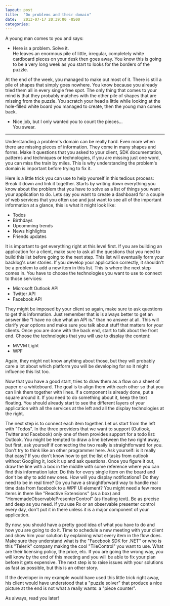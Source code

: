 ```yaml
---
layout: post
title:  "On problems and their domain"
date:   2013-07-17 20:39:00 -0500
categories:
---
```


A young man comes to you and says:  
- Here is a problem. Solve it.  
He leaves an enormous pile of little, irregular, completely white cardboard pieces on your desk then goes away. You know this is going to be a very long week as you start to looks for the borders of the puzzle.

At the end of the week, you managed to make out most of it. There is still a pile of shapes that simply goes nowhere. You know because you already tried them all in every single free spot. The only thing that comes to your mind is that they probably matches with the other pile of shapes that are missing from the puzzle. You scratch your head a little while looking at the hole-filled white board you managed to create, then the young man comes back.  
- Nice job, but I only wanted you to count the pieces...  
You swear.

---------------------------------------

Understanding a problem's domain can be really hard. Even more when there are missing pieces of information. They come in many shapes and forms. Make it questions that you asked to your client, SDK documentation, patterns and techniques or technologies, if you are missing just one word, you can miss the train by miles. This is why understanding the problem's domain is important before trying to fix it.

Here is a little trick you can use to help yourself in this tedious process: Break it down and link it together. Starts by writing down everything you know about the problem that you have to solve as a list of things you want your application to do. Lets say you want to create a dashboard for a couple of web services that you often use and just want to see all of the important information at a glance, this is what it might look like:

- Todos
- Birthdays
- Upcomming trends
- News highlights
- Friends updates

It is important to get everything right at this level first. If you are building an application for a client, make sure to ask all the questions that you need to build this list before going to the next step. This list will eventually form your backlog's user stories. If you develop your application correctly, it shouldn't be a problem to add a new item in this list. This is where the next step comes in. You have to choose the technologies you want to use to connect to those services:

- Microsoft Outlook API
- Twitter API
- Facebook API

They might be imposed by your client so again, make sure to ask questions to get this information. Just remember that is is always better to get an answer like "I have no clue what an API is." than no answer at all. This will clarify your options and make sure you talk about stuff that matters for your clients. Once you are done with the back end, start to talk about the front end. Choose the technologies that you will use to display the content:

- MVVM Light
- WPF

Again, they might not know anything about those, but they will probably care a lot about which platform you will be developing for so it might influence this list too.

Now that you have a good start, tries to draw them as a flow on a sheet of paper or a whiteboard. The goal is to align them with each other so that you can link them together with lines. If a component is already done, put a square around it. If you need to do something about it, keep the text floating. You should already start to see the different layers of your application with all the services at the left and all the display technologies at the right.

The next step is to connect each item together. Let us start from the left with "Todos". In the three providers that we want to support (Outlook, Twitter and Facebook) only one of them provides support for a todo list: Outlook. You might be tempted to draw a line between the two right away, but first, ask yourself if connecting the two really is straightforward for you. Don't try to think like an other programmer here. Ask yourself: is it really that easy? If you don't know how to get the list of tasks from outlook without Googling it, look it up and ask questions. Once you figure it out, draw the line with a box in the middle with some reference where you can find this information later. Do this for every single item on the board and don't be shy to add new ones. How will you display notifications? Do they need to be in real time? Do you have a straightforward way to handle real time data from facebook to a WPF UI element? You might need a few more items in there like "Reactive Extensions" (as a box) and "HomemadeObservablePresenterControl" (as floating text). Be as precise and deep as you need. If you use Rx or an observable presenter control every day, don't put it in there unless it is a major component of your application.

By now, you should have a pretty good idea of what you have to do and how you are going to do it. Time to schedule a new meeting with your client and show him your solution by explaining what every item in the flow does. Make sure they understand what is the "Facebook SDK for .NET" or who is this "Telerik" company making the cool "TileControl" you want to use. What are their licensing policy, the price, etc. If you are going the wrong way, you will know by the end of this meeting and you will be able to fix your plan before it gets expensive. The next step is to raise issues with your solutions as fast as possible, but this is an other story.

If the developer in my example would have used this little trick right away, his client would have understood that a "puzzle solver" that produce a nice picture at the end is not what a really wants: a "piece counter".

As always, read you later!